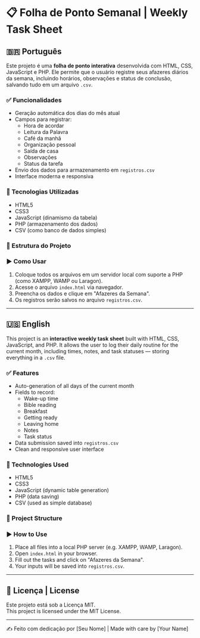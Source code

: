 # 📋 Folha de Ponto Semanal | Weekly Task Sheet

## 🇧🇷 Português

Este projeto é uma **folha de ponto interativa** desenvolvida com HTML, CSS, JavaScript e PHP. Ele permite que o usuário registre seus afazeres diários da semana, incluindo horários, observações e status de conclusão, salvando tudo em um arquivo `.csv`.

### ✅ Funcionalidades

- Geração automática dos dias do mês atual
- Campos para registrar:
  - Hora de acordar
  - Leitura da Palavra
  - Café da manhã
  - Organização pessoal
  - Saída de casa
  - Observações
  - Status da tarefa
- Envio dos dados para armazenamento em `registros.csv`
- Interface moderna e responsiva

### 🧩 Tecnologias Utilizadas

- HTML5
- CSS3
- JavaScript (dinamismo da tabela)
- PHP (armazenamento dos dados)
- CSV (como banco de dados simples)

### 📁 Estrutura do Projeto


### ▶️ Como Usar

1. Coloque todos os arquivos em um servidor local com suporte a PHP (como XAMPP, WAMP ou Laragon).
2. Acesse o arquivo `index.html` via navegador.
3. Preencha os dados e clique em "Afazeres da Semana".
4. Os registros serão salvos no arquivo `registros.csv`.

---

## 🇺🇸 English

This project is an **interactive weekly task sheet** built with HTML, CSS, JavaScript, and PHP. It allows the user to log their daily routine for the current month, including times, notes, and task statuses — storing everything in a `.csv` file.

### ✅ Features

- Auto-generation of all days of the current month
- Fields to record:
  - Wake-up time
  - Bible reading
  - Breakfast
  - Getting ready
  - Leaving home
  - Notes
  - Task status
- Data submission saved into `registros.csv`
- Clean and responsive user interface

### 🧩 Technologies Used

- HTML5
- CSS3
- JavaScript (dynamic table generation)
- PHP (data saving)
- CSV (used as simple database)

### 📁 Project Structure


### ▶️ How to Use

1. Place all files into a local PHP server (e.g. XAMPP, WAMP, Laragon).
2. Open `index.html` in your browser.
3. Fill out the tasks and click on "Afazeres da Semana".
4. Your inputs will be saved into `registros.csv`.

---

## 📄 Licença | License

Este projeto está sob a Licença MIT.  
This project is licensed under the MIT License.

---

✍️ Feito com dedicação por [Seu Nome] | Made with care by [Your Name]
